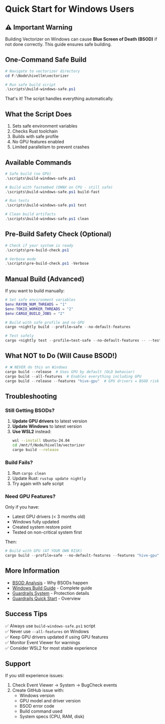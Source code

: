# Quick Start for Windows Users

## ⚠️ Important Warning

Building Vectorizer on Windows can cause **Blue Screen of Death (BSOD)** if not done correctly. This guide ensures safe building.

## One-Command Safe Build

```powershell
# Navigate to vectorizer directory
cd F:\Node\hivellm\vectorizer

# Run safe build script
.\scripts\build-windows-safe.ps1
```

That's it! The script handles everything automatically.

## What the Script Does

1. Sets safe environment variables
2. Checks Rust toolchain
3. Builds with safe profile
4. No GPU features enabled
5. Limited parallelism to prevent crashes

## Available Commands

```powershell
# Safe build (no GPU)
.\scripts\build-windows-safe.ps1

# Build with fastembed (ONNX on CPU - still safe)
.\scripts\build-windows-safe.ps1 build-fast

# Run tests
.\scripts\build-windows-safe.ps1 test

# Clean build artifacts
.\scripts\build-windows-safe.ps1 clean
```

## Pre-Build Safety Check (Optional)

```powershell
# Check if your system is ready
.\scripts\pre-build-check.ps1

# Verbose mode
.\scripts\pre-build-check.ps1 -Verbose
```

## Manual Build (Advanced)

If you want to build manually:

```powershell
# Set safe environment variables
$env:RAYON_NUM_THREADS = "1"
$env:TOKIO_WORKER_THREADS = "2"
$env:CARGO_BUILD_JOBS = "2"

# Build with safe profile and no GPU
cargo +nightly build --profile=safe --no-default-features

# Test safely
cargo +nightly test --profile=test-safe --no-default-features -- --test-threads=1
```

## What NOT to Do (Will Cause BSOD!)

```powershell
# ❌ NEVER do this on Windows
cargo build --release  # Uses GPU by default (OLD behavior)
cargo build --all-features  # Enables everything including GPU
cargo build --release --features "hive-gpu"  # GPU drivers = BSOD risk
```

## Troubleshooting

### Still Getting BSODs?

1. **Update GPU drivers** to latest version
2. **Update Windows** to latest version
3. **Use WSL2** instead:
   ```bash
   wsl --install Ubuntu-24.04
   cd /mnt/f/Node/hivellm/vectorizer
   cargo build --release
   ```

### Build Fails?

1. Run `cargo clean`
2. Update Rust: `rustup update nightly`
3. Try again with safe script

### Need GPU Features?

Only if you have:
- Latest GPU drivers (< 3 months old)
- Windows fully updated
- Created system restore point
- Tested on non-critical system first

Then:
```powershell
# Build with GPU (AT YOUR OWN RISK)
cargo build --profile=safe --no-default-features --features "hive-gpu"
```

## More Information

- [BSOD Analysis](./BSOD_ANALYSIS.md) - Why BSODs happen
- [Windows Build Guide](./WINDOWS_BUILD_GUIDE.md) - Complete guide
- [Guardrails System](./GUARDRAILS.md) - Protection details
- [Guardrails Quick Start](../README_GUARDRAILS.md) - Overview

## Success Tips

✅ Always use `build-windows-safe.ps1` script  
✅ Never use `--all-features` on Windows  
✅ Keep GPU drivers updated if using GPU features  
✅ Monitor Event Viewer for warnings  
✅ Consider WSL2 for most stable experience  

## Support

If you still experience issues:

1. Check Event Viewer → System → BugCheck events
2. Create GitHub issue with:
   - Windows version
   - GPU model and driver version
   - BSOD error code
   - Build command used
   - System specs (CPU, RAM, disk)


